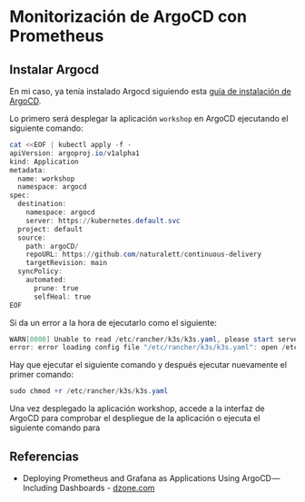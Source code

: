 # Monitorización de ArgoCD con Prometheus
## Instalar Argocd
En mi caso, ya tenía instalado Argocd siguiendo esta [guía de instalación de ArgoCD](https://github.com/sfl0r3nz05/SecDelivAutoIoT/blob/master/docs/apuntes/Comandos%20ArgoCD.md).

Lo primero será desplegar la aplicación `workshop` en ArgoCD ejecutando el siguiente comando:
```powershell
cat <<EOF | kubectl apply -f -
apiVersion: argoproj.io/v1alpha1
kind: Application
metadata:
  name: workshop
  namespace: argocd
spec:
  destination:
    namespace: argocd
    server: https://kubernetes.default.svc
  project: default
  source:
    path: argoCD/
    repoURL: https://github.com/naturalett/continuous-delivery
    targetRevision: main
  syncPolicy:
    automated:
      prune: true
      selfHeal: true
EOF
```
Si da un error a la hora de ejecutarlo como el siguiente:
```powershell
WARN[0000] Unable to read /etc/rancher/k3s/k3s.yaml, please start server with --write-kubeconfig-mode to modify kube config permissions
error: error loading config file "/etc/rancher/k3s/k3s.yaml": open /etc/rancher/k3s/k3s.yaml: permission denied
```
Hay que ejecutar el siguiente comando y después ejecutar nuevamente el primer comando:
```powershell
sudo chmod +r /etc/rancher/k3s/k3s.yaml
```
Una vez desplegado la aplicación workshop, accede a la interfaz de ArgoCD para comprobar el despliegue de la aplicación o ejecuta el siguiente comando para 

## Referencias
- Deploying Prometheus and Grafana as Applications Using ArgoCD — Including Dashboards - [dzone.com](https://dzone.com/articles/deploying-prometheus-and-grafana-as-applications-u)
